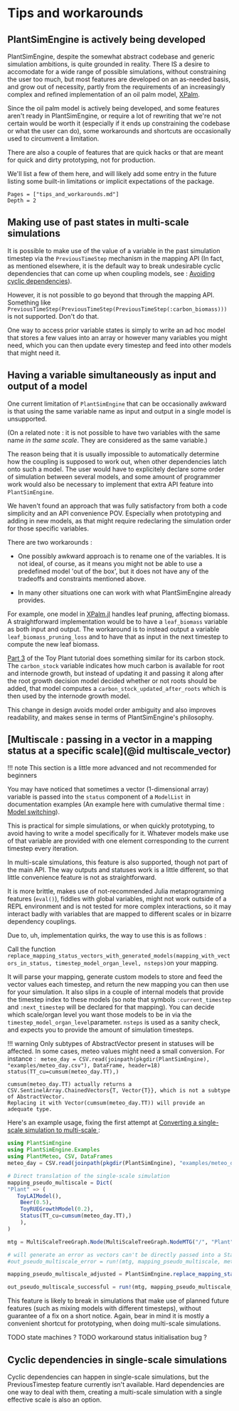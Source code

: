 # Tips and workarounds

## PlantSimEngine is actively being developed

PlantSimEngine, despite the somewhat abstract codebase and generic simulation ambitions, is quite grounded in reality. There IS a desire to accomodate for a wide range of possible simulations, without constraining the user too much, but most features are developed on an as-needed basis, and grow out of necessity, partly from the requirements of an increasingly complex and refined implementation of an oil palm model, [XPalm](https://github.com/PalmStudio/XPalm.jl).

Since the oil palm model is actively being developed, and some features aren't ready in PlantSimEngine, or require a lot of rewriting that we're not certain would be worth it (especially if it ends up constraining the codebase or what the user can do), some workarounds and shortcuts are occasionally used to circumvent a limitation. 

There are also a couple of features that are quick hacks or that are meant for quick and dirty prototyping, not for production. 

We'll list a few of them here, and will likely add some entry in the future listing some built-in limitations or implicit expectations of the package.

```@contents
Pages = ["tips_and_workarounds.md"]
Depth = 2
```

## Making use of past states in multi-scale simulations

It is possible to make use of the value of a variable in the past simulation timestep via the `PreviousTimeStep` mechanism in the mapping API (In fact, as mentioned elsewhere, it is the default way to break undesirable cyclic dependencies that can come up when coupling models, see : [Avoiding cyclic dependencies](@ref)).

However, it is not possible to go beyond that through the mapping API. Something like `PreviousTimeStep(PreviousTimeStep(PreviousTimeStep(:carbon_biomass)))` is not supported. Don't do that.

One way to access prior variable states is simply to write an ad hoc model that stores a few values into an array or however many variables you might need, which you can then update every timestep and feed into other models that might need it.

## Having a variable simultaneously as input and output of a model 

One current limitation of `PlantSimEngine` that can be occasionally awkward is that using the same variable name as input and output in a single model is unsupported. 

(On a related note : it is not possible to have two variables with the same name *in the same scale*. They are considered as the same variable.)

The reason being that it is usually impossible to automatically determine how the coupling is supposed to work out, when other dependencies latch onto such a model. The user would have to explicitely declare some order of simulation between several models, and some amount of programmer work would also be necessary to implement that extra API feature into `PlantSimEngine`.

We haven't found an approach that was fully satisfactory from both a code simplicity and an API convenience POV. Especially when prototyping and adding in new models, as that might require redeclaring the simulation order for those specific variables.

There are two workarounds : 

- One possibly awkward approach is to rename one of the variables. It is not ideal, of course, as it means you might not be able to use a predefined model 'out of the box', but it does not have any of the tradeoffs and constraints mentioned above.

- In many other situations one can work with what PlantSimEngine already provides.

For example, one model in [XPalm.jl](https://github.com/PalmStudio/XPalm.jl/blob/main/src/plant/phytomer/leaves/leaf_pruning.jl) handles leaf pruning, affecting biomass. A straightforward implementation would be to have a `leaf_biomass` variable as both input and output. The workaround is to instead output a variable `leaf_biomass_pruning_loss` and to have that as input in the next timestep to compute the new leaf biomass.

[Part 3](../multiscale/multiscale_example_3.md) of the Toy Plant tutorial does something similar for its carbon stock. The `carbon_stock` variable indicates how much carbon is available for root and internode growth, but instead of updating it and passing it along after the root growth decision model decided whether or not roots should be added, that model computes a `carbon_stock_updated_after_roots` which is then used by the internode growth model. 

This change in design avoids model order ambiguity and also improves readability, and makes sense in terms of PlantSimEngine's philosophy.

## [Multiscale : passing in a vector in a mapping status at a specific scale](@id multiscale_vector)

!!! note
    This section is a little more advanced and not recommended for beginners
    
You may have noticed that sometimes a vector (1-dimensional array) variable is passed into the `status` component of a `ModelList` in documentation examples (An example here with cumulative thermal time : [Model switching](@ref)).

This is practical for simple simulations, or when quickly prototyping, to avoid having to write a model specifically for it. Whatever models make use of that variable are provided with one element corresponding to the current timestep every iteration.

In multi-scale simulations, this feature is also supported, though not part of the main API. The way outputs and statuses work is a little different, so that little convenience feature is not as straightforward. 

It is more brittle, makes use of not-recommended Julia metaprogramming features (`eval()`), fiddles with global variables, might not work outside of a REPL environment and is not tested for more complex interactions, so it may interact badly with variables that are mapped to different scales or in bizarre dependency couplings.

Due to, uh, implementation quirks, the way to use this is as follows : 

Call the function `replace_mapping_status_vectors_with_generated_models(mapping_with_vectors_in_status, timestep_model_organ_level, nsteps)`on your mapping.

It will parse your mapping, generate custom models to store and feed the vector values each timestep, and return the new mapping you can then use for your simulation. It also slips in a couple of internal models that provide the timestep index to these models (so note that symbols `:current_timestep` and `:next_timestep` will be declared for that mapping). You can decide which scale/organ level you want those models to be in via the `timestep_model_organ_level`parameter. `nsteps` is used as a sanity check, and expects you to provide the amount of simulation timesteps.

!!! warning
    Only subtypes of AbstractVector present in statuses will be affected. In some cases, meteo values might need a small conversion. For instance :
    ```
    meteo_day = CSV.read(joinpath(pkgdir(PlantSimEngine), "examples/meteo_day.csv"), DataFrame, header=18)
    status(TT_cu=cumsum(meteo_day.TT),)```

    cumsum(meteo_day.TT) actually returns a CSV.SentinelArray.ChainedVectors{T, Vector{T}}, which is not a subtype of AbstractVector. 
    Replacing it with Vector(cumsum(meteo_day.TT)) will provide an adequate type.

Here's an example usage, fixing the first attempt at [Converting a single-scale simulation to multi-scale
](@ref):


```julia
using PlantSimEngine
using PlantSimEngine.Examples
using PlantMeteo, CSV, DataFrames
meteo_day = CSV.read(joinpath(pkgdir(PlantSimEngine), "examples/meteo_day.csv"), DataFrame, header=18)

# Direct translation of the single-scale simulation
mapping_pseudo_multiscale = Dict(
"Plant" => (
   ToyLAIModel(),
    Beer(0.5),
    ToyRUEGrowthModel(0.2),
    Status(TT_cu=cumsum(meteo_day.TT),)
    ),
)

mtg = MultiScaleTreeGraph.Node(MultiScaleTreeGraph.NodeMTG("/", "Plant", 1, 0),)

# will generate an error as vectors can't be directly passed into a Status in multi-scale simulations
#out_pseudo_multiscale_error = run!(mtg, mapping_pseudo_multiscale, meteo_day)

mapping_pseudo_multiscale_adjusted = PlantSimEngine.replace_mapping_status_vectors_with_generated_models(mapping_pseudo_multiscale, "Plant", PlantSimEngine.get_nsteps(meteo_day))

out_pseudo_multiscale_successful = run!(mtg, mapping_pseudo_multiscale_adjusted, meteo_day)

```


This feature is likely to break in simulations that make use of planned future features (such as mixing models with different timesteps), without guarantee of a fix on a short notice. Again, bear in mind it is mostly a convenient shortcut for prototyping, when doing multi-scale simulations.

TODO state machines ?
TODO workaround status initialisation bug ?

## Cyclic dependencies in single-scale simulations

Cyclic dependencies can happen in single-scale simulations, but the PreviousTimestep feature currently isn't available. Hard dependencies are one way to deal with them, creating a multi-scale simulation with a single effective scale is also an option.